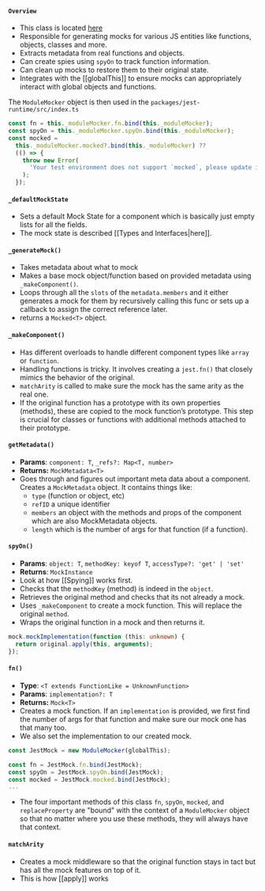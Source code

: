 #### `Overview`
- This class is located [here](https://github.com/jestjs/jest/blob/main/packages/jest-mock/src/index.ts#L1005)
- Responsible for generating mocks for various JS entities like functions, objects, classes and more.
- Extracts metadata from real functions and objects.
- Can create spies using `spyOn` to track function information.
- Can clean up mocks to restore them to their original state.
- Integrates with the [[globalThis]] to ensure mocks can appropriately interact with global objects and functions.

The `ModuleMocker` object is then used in the `packages/jest-runtime/src/index.ts`

```ts
const fn = this._moduleMocker.fn.bind(this._moduleMocker);
const spyOn = this._moduleMocker.spyOn.bind(this._moduleMocker);
const mocked =
  this._moduleMocker.mocked?.bind(this._moduleMocker) ??
  (() => {
	throw new Error(
	  'Your test environment does not support `mocked`, please update it.',
	);
  });
```

#### `_defaultMockState`
- Sets a default Mock State for a component which is basically just empty lists for all the fields.
- The mock state is described [[Types and Interfaces|here]].

#### `_generateMock()`
- Takes metadata about what to mock
- Makes a base mock object/function based on provided metadata using `_makeComponent()`.
- Loops through all the `slots` of the `metadata.members` and it either generates a mock for them by recursively calling this func or sets up a callback to assign the correct reference later.
- returns a `Mocked<T>` object.

#### `_makeComponent()`
- Has different overloads to handle different component types like `array` or `function`.
- Handling functions is tricky. It involves creating a `jest.fn()` that closely mimics the behavior of the original.
- `matchArity` is called to make sure the mock has the same arity as the real one.
- If the original function has a prototype with its own properties (methods), these are copied to the mock function’s prototype. This step is crucial for classes or functions with additional methods attached to their prototype.

#### `getMetadata()`
- **Params**: `component: T`, `_refs?: Map<T, number>`
- **Returns:** `MockMetadata<T>`
- Goes through and figures out important meta data about a component. Creates a `MockMetadata` object. It contains things like:
	- `type` (function or object, etc)
	- `refID` a unique identifier
	- `members` an object with the methods and props of the component which are also MockMetadata objects.
	- `length` which is the number of args for that function (if a function).

#### `spyOn()`
- **Params**: `object: T`, `methodKey: keyof T`, `accessType?: 'get' | 'set'`
- **Returns**: `MockInstance`
- Look at how [[Spying]] works first.
- Checks that the `methodKey` (method) is indeed in the `object`.
- Retrieves the original method and checks that its not already a mock.
- Uses `_makeComponent` to create a mock function. This will replace the original `method`.
- Wraps the original function in a mock and then returns it.
```ts
mock.mockImplementation(function (this: unknown) {
  return original.apply(this, arguments);
});
```

#### `fn()`
- **Type**: `<T extends FunctionLike = UnknownFunction>`
- **Params**: `implementation?: T`
- **Returns:** `Mock<T>`
- Creates a mock function. If an `implementation` is provided, we first find the number of args for that function and make sure our mock one has that many too.
- We also set the implementation to our created mock.

```ts
const JestMock = new ModuleMocker(globalThis);

const fn = JestMock.fn.bind(JestMock);
const spyOn = JestMock.spyOn.bind(JestMock);
const mocked = JestMock.mocked.bind(JestMock);
...
```

- The four important methods of this class `fn`, `spyOn`, `mocked`, and `replaceProperty` are "bound" with the context of a `ModuleMocker` object so that no matter where you use these methods, they will always have that context.

#### `matchArity`
- Creates a mock middleware so that the original function stays in tact but has all the mock features on top of it.
- This is how [[apply]] works
